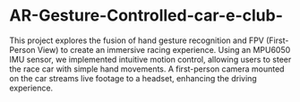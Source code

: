 # AR-Gesture-Controlled-car-e-club-

This project explores the fusion of hand gesture recognition and FPV (First-Person View) to create an immersive racing experience. Using an MPU6050 IMU sensor, we implemented intuitive motion control, allowing users to steer the race car with simple hand movements. A first-person camera mounted on the car streams live footage to a headset, enhancing the driving experience.
